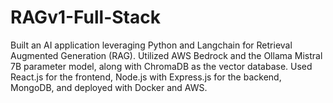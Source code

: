 # RAGv1-Full-Stack
Built an AI application leveraging Python and Langchain for Retrieval Augmented Generation (RAG). Utilized AWS Bedrock and the Ollama Mistral 7B parameter model, along with ChromaDB as the vector database. Used React.js for the frontend, Node.js with Express.js for the backend, MongoDB, and deployed with Docker and AWS. 
